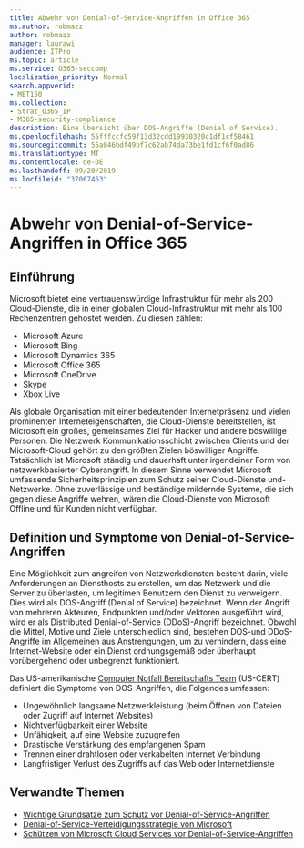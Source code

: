 ```yaml
---
title: Abwehr von Denial-of-Service-Angriffen in Office 365
ms.author: robmazz
author: robmazz
manager: laurawi
audience: ITPro
ms.topic: article
ms.service: O365-seccomp
localization_priority: Normal
search.appverid:
- MET150
ms.collection:
- Strat_O365_IP
- M365-security-compliance
description: Eine Übersicht über DOS-Angriffe (Denial of Service).
ms.openlocfilehash: 55fffccfc59f13d32cdd19930320c1df1cf58461
ms.sourcegitcommit: 55a046bdf49bf7c62ab74da73be1fd1cf6f0ad86
ms.translationtype: MT
ms.contentlocale: de-DE
ms.lasthandoff: 09/20/2019
ms.locfileid: "37067463"
---
```

# <a name="defend-against-denial-of-service-attacks-in-office-365"></a>Abwehr von Denial-of-Service-Angriffen in Office 365

## <a name="introduction"></a>Einführung

Microsoft bietet eine vertrauenswürdige Infrastruktur für mehr als 200 Cloud-Dienste, die in einer globalen Cloud-Infrastruktur mit mehr als 100 Rechenzentren gehostet werden. Zu diesen zählen:

- Microsoft Azure
- Microsoft Bing
- Microsoft Dynamics 365
- Microsoft Office 365
- Microsoft OneDrive
- Skype
- Xbox Live

Als globale Organisation mit einer bedeutenden Internetpräsenz und vielen prominenten Interneteigenschaften, die Cloud-Dienste bereitstellen, ist Microsoft ein großes, gemeinsames Ziel für Hacker und andere böswillige Personen. Die Netzwerk Kommunikationsschicht zwischen Clients und der Microsoft-Cloud gehört zu den größten Zielen böswilliger Angriffe. Tatsächlich ist Microsoft ständig und dauerhaft unter irgendeiner Form von netzwerkbasierter Cyberangriff. In diesem Sinne verwendet Microsoft umfassende Sicherheitsprinzipien zum Schutz seiner Cloud-Dienste und-Netzwerke. Ohne zuverlässige und beständige mildernde Systeme, die sich gegen diese Angriffe wehren, wären die Cloud-Dienste von Microsoft Offline und für Kunden nicht verfügbar.

## <a name="definition-and-symptoms-of-denial-of-service-attacks"></a>Definition und Symptome von Denial-of-Service-Angriffen

Eine Möglichkeit zum angreifen von Netzwerkdiensten besteht darin, viele Anforderungen an Diensthosts zu erstellen, um das Netzwerk und die Server zu überlasten, um legitimen Benutzern den Dienst zu verweigern. Dies wird als DOS-Angriff (Denial of Service) bezeichnet. Wenn der Angriff von mehreren Akteuren, Endpunkten und/oder Vektoren ausgeführt wird, wird er als Distributed Denial-of-Service (DDoS)-Angriff bezeichnet. Obwohl die Mittel, Motive und Ziele unterschiedlich sind, bestehen DOS-und DDoS-Angriffe im Allgemeinen aus Anstrengungen, um zu verhindern, dass eine Internet-Website oder ein Dienst ordnungsgemäß oder überhaupt vorübergehend oder unbegrenzt funktioniert.

Das US-amerikanische [Computer Notfall Bereitschafts Team](https://www.us-cert.gov/) (US-CERT) definiert die Symptome von DOS-Angriffen, die Folgendes umfassen:

- Ungewöhnlich langsame Netzwerkleistung (beim Öffnen von Dateien oder Zugriff auf Internet Websites)
- Nichtverfügbarkeit einer Website
- Unfähigkeit, auf eine Website zuzugreifen
- Drastische Verstärkung des empfangenen Spam
- Trennen einer drahtlosen oder verkabelten Internet Verbindung
- Langfristiger Verlust des Zugriffs auf das Web oder Internetdienste

## <a name="related-topics"></a>Verwandte Themen

- [Wichtige Grundsätze zum Schutz vor Denial-of-Service-Angriffen](office-365-core-principles-of-defense-against-dos-attacks.md)
- [Denial-of-Service-Verteidigungsstrategie von Microsoft](office-365-microsoft-dos-defense-strategy.md)
- [Schützen von Microsoft Cloud Services vor Denial-of-Service-Angriffen](office-365-defending-cloud-services-against-dos-attacks.md)
